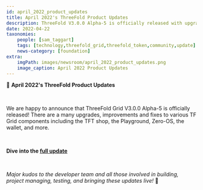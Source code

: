 ```yaml
---
id: april_2022_product_updates
title: April 2022's ThreeFold Product Updates
description: ThreeFold V3.0.0 Alpha-5 is officially released with upgrades and improvements to various TF Grid componenents. Dig in!
date: 2022-04-22
taxonomies:
    people: [sam_taggart]
    tags: [technology,threefold_grid,threefold_token,community,update]
    news-category: [foundation]
extra:
    imgPath: images/newsroom/april_2022_product_updates.png
    image_caption: April 2022 Product Updates
---
```


📣 **April 2022's ThreeFold Product Updates**

<br/> 

We are happy to announce that ThreeFold Grid V3.0.0 Alpha-5 is officially released! There are a many upgrades, improvements and fixes to various TF Grid components including the TFT shop, the Playground, Zero-OS, the wallet, and more.

<br/>

**Dive into the [full update](https://forum.threefold.io/t/threefold-product-updates-tfgrid-v3-a-5-april-2022/2713)**

<br/>

*Major kudos to the developer team and all those involved in building, project managing, testing, and bringing these updates live!* 👏